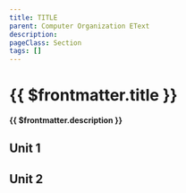 ```yaml
---
title: TITLE
parent: Computer Organization EText
description: 
pageClass: Section
tags: []
---
```


# {{ $frontmatter.title }}
**{{ $frontmatter.description }}**

## Unit 1

## Unit 2